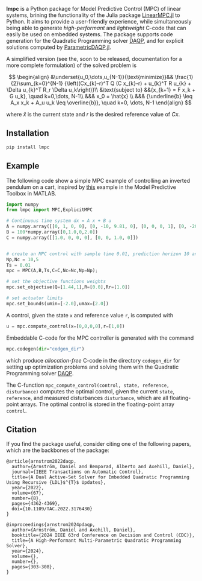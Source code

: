 **lmpc** is a Python  package for Model Predictive Control (MPC) of linear systems, brining the functionality of the Julia package [LinearMPC.jl](https://github.com/darnstrom/LinearMPC.jl) to Python.
It aims to provide a user-friendly experience, while simultaneously being able to generate  _high-performant_ and _lightweight_ C-code that can easily be used on embedded systems. The package supports code generation for the Quadratic Programming solver [DAQP](https://github.com/darnstrom/daqp), and for explicit solutions computed by [ParametricDAQP.jl](https://github.com/darnstrom/ParametricDAQP.jl). 

A simplified version (see the, soon to be released, documentation for a more complete formulation) of the solved problem is

$$
\begin{align}
        &\underset{u_0,\dots,u_{N-1}}{\text{minimize}}&& \frac{1}{2}\sum_{k=0}^{N-1} {\left((Cx_{k}-r)^T Q (C x_{k}-r) + u_{k}^T R u_{k} + \Delta u_{k}^T R_r \Delta u_k\right)}\\
        &\text{subject to} &&{x_{k+1} = F x_k + G u_k}, \quad k=0,\dots, N-1\\
        &&& x_0 = \hat{x} \\
        &&& {\underline{b} \leq A_x x_k + A_u u_k  \leq \overline{b}}, \quad k=0, \dots, N-1
\end{align}
$$

where $\hat{x}$ is the current state and $r$ is the desired reference value of $Cx$.

## Installation
```bash
pip install lmpc
```

## Example 
The following code show a simple MPC example of controlling an inverted pendulum on a cart, inspired by [this](https://se.mathworks.com/help/mpc/ug/mpc-control-of-an-inverted-pendulum-on-a-cart.html) example in the Model Predictive Toolbox in MATLAB.

```python
import numpy
from lmpc import MPC,ExplicitMPC

# Continuous time system dx = A x + B u
A = numpy.array([[0, 1, 0, 0], [0, -10, 9.81, 0], [0, 0, 0, 1], [0, -20, 39.24, 0]])
B = 100*numpy.array([0,1.0,0,2.0])
C = numpy.array([[1.0, 0, 0, 0], [0, 0, 1.0, 0]])


# create an MPC control with sample time 0.01, prediction horizon 10 and control horizon 5 
Np,Nc = 10,5
Ts = 0.01
mpc = MPC(A,B,Ts,C=C,Nc=Nc,Np=Np);

# set the objective functions weights
mpc.set_objective(Q=[1.44,1],R=[0.0],Rr=[1.0])

# set actuator limits
mpc.set_bounds(umin=[-2.0],umax=[2.0])
```

A control, given the state `x` and reference value `r`, is computed with
```python
u = mpc.compute_control(x=[0,0,0,0],r=[1,0])
```

Embeddable C-code for the MPC controller is generated with the command
```python
mpc.codegen(dir="codgen_dir")
```
which produce _allocation-free_ C-code in the directory `codegen_dir` for setting up optimization problems and solving them with the Quadratic Programming solver [DAQP](https://github.com/darnstrom/daqp).

The C-function `mpc_compute_control(control, state, reference, disturbance)` computes the optimal control, given the current `state`, `reference`, and measured disturbances `disturbance`, which are all floating-point arrays. The optimal control is stored in the floating-point array `control`. 


## Citation
If you find the package useful, consider citing one of the following papers, which are the backbones of the package:
```
@article{arnstrom2022daqp,
  author={Arnström, Daniel and Bemporad, Alberto and Axehill, Daniel},
  journal={IEEE Transactions on Automatic Control},
  title={A Dual Active-Set Solver for Embedded Quadratic Programming Using Recursive {LDL}$^{T}$ Updates},
  year={2022},
  volume={67},
  number={8},
  pages={4362-4369},
  doi={10.1109/TAC.2022.3176430}
}
```

```
@inproceedings{arnstrom2024pdaqp,
  author={Arnström, Daniel and Axehill, Daniel},
  booktitle={2024 IEEE 63rd Conference on Decision and Control (CDC)}, 
  title={A High-Performant Multi-Parametric Quadratic Programming Solver}, 
  year={2024},
  volume={},
  number={},
  pages={303-308},
}
```
